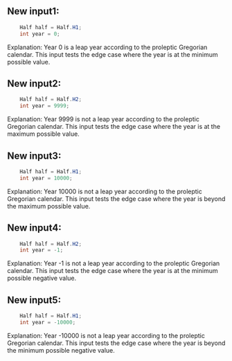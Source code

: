 ## New input1:
```java
    Half half = Half.H1;
    int year = 0;
```
Explanation: Year 0 is a leap year according to the proleptic Gregorian calendar. This input tests the edge case where the year is at the minimum possible value.

## New input2:
```java
    Half half = Half.H2;
    int year = 9999;
```
Explanation: Year 9999 is not a leap year according to the proleptic Gregorian calendar. This input tests the edge case where the year is at the maximum possible value.

## New input3:
```java
    Half half = Half.H1;
    int year = 10000;
```
Explanation: Year 10000 is not a leap year according to the proleptic Gregorian calendar. This input tests the edge case where the year is beyond the maximum possible value.

## New input4:
```java
    Half half = Half.H2;
    int year = -1;
```
Explanation: Year -1 is not a leap year according to the proleptic Gregorian calendar. This input tests the edge case where the year is at the minimum possible negative value.

## New input5:
```java
    Half half = Half.H1;
    int year = -10000;
```
Explanation: Year -10000 is not a leap year according to the proleptic Gregorian calendar. This input tests the edge case where the year is beyond the minimum possible negative value.
